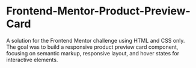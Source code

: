 # Frontend-Mentor-Product-Preview-Card
A solution for the Frontend Mentor  challenge using HTML and CSS only. The goal was to build a responsive product preview card component, focusing on semantic markup, responsive layout, and hover states for interactive elements.
